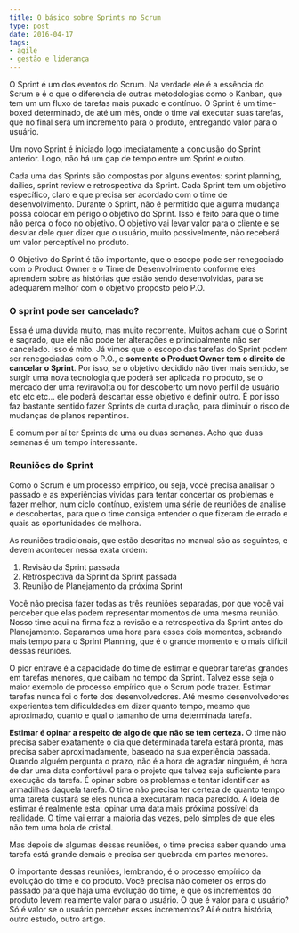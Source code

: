 ```yaml
---
title: O básico sobre Sprints no Scrum
type: post
date: 2016-04-17
tags:
- agile
- gestão e liderança
---
```


O Sprint é um dos eventos do Scrum. Na verdade ele é a essência do Scrum e é o que o diferencia de outras metodologias como o Kanban, que tem um um fluxo de tarefas mais puxado e contínuo. O Sprint é um time-boxed determinado, de até um mês, onde o time vai executar suas tarefas, que no final será um incremento para o produto, entregando valor para o usuário.

Um novo Sprint é iniciado logo imediatamente a conclusão do Sprint anterior. Logo, não há um gap de tempo entre um Sprint e outro.

Cada uma das Sprints são compostas por alguns eventos: sprint planning, dailies, sprint review e retrospectiva da Sprint. Cada Sprint tem um objetivo específico, claro e que precisa ser acordado com o time de desenvolvimento. Durante o Sprint, não é permitido que alguma mudança possa colocar em perigo o objetivo do Sprint. Isso é feito para que o time não perca o foco no objetivo. O objetivo vai levar valor para o cliente e se desviar dele quer dizer que o usuário, muito possivelmente, não receberá um valor perceptível no produto.

O Objetivo do Sprint é tão importante, que o escopo pode ser renegociado com o Product Owner e o Time de Desenvolvimento conforme eles aprendem sobre as histórias que estão sendo desenvolvidas, para se adequarem melhor com o objetivo proposto pelo P.O.

### O sprint pode ser cancelado?

Essa é uma dúvida muito, mas muito recorrente. Muitos acham que o Sprint é sagrado, que ele não pode ter alterações e principalmente não ser cancelado. Isso é mito. Já vimos que o escopo das tarefas do Sprint podem ser renegociadas com o P.O., e **somente o Product Owner tem o direito de cancelar o Sprint**. Por isso, se o objetivo decidido não tiver mais sentido, se surgir uma nova tecnologia que poderá ser aplicada no produto, se o mercado der uma reviravolta ou for descoberto um novo perfil de usuário etc etc etc… ele poderá descartar esse objetivo e definir outro. É por isso faz bastante sentido fazer Sprints de curta duração, para diminuir o risco de mudanças de planos repentinos.

É comum por aí ter Sprints de uma ou duas semanas. Acho que duas semanas é um tempo interessante.

### Reuniões do Sprint

Como o Scrum é um processo empírico, ou seja, você precisa analisar o passado e as experiências vividas para tentar concertar os problemas e fazer melhor, num ciclo contínuo, existem uma série de reuniões de análise e descobertas, para que o time consiga entender o que fizeram de errado e quais as oportunidades de melhora.

As reuniões tradicionais, que estão descritas no manual são as seguintes, e devem acontecer nessa exata ordem:

1.  Revisão da Sprint passada
2.  Retrospectiva da Sprint da Sprint passada
3.  Reunião de Planejamento da próxima Sprint

Você não precisa fazer todas as três reuniões separadas, por que você vai perceber que elas podem representar momentos de uma mesma reunião. Nosso time aqui na firma faz a revisão e a retrospectiva da Sprint antes do Planejamento. Separamos uma hora para esses dois momentos, sobrando mais tempo para o Sprint Planning, que é o grande momento e o mais difícil dessas reuniões.

O pior entrave é a capacidade do time de estimar e quebrar tarefas grandes em tarefas menores, que caibam no tempo da Sprint. Talvez esse seja o maior exemplo de processo empírico que o Scrum pode trazer. Estimar tarefas nunca foi o forte dos desenvolvedores. Até mesmo desenvolvedores experientes tem dificuldades em dizer quanto tempo, mesmo que aproximado, quanto e qual o tamanho de uma determinada tarefa.

**Estimar é opinar a respeito de algo de que não se tem certeza.** O time não precisa saber exatamente o dia que determinada tarefa estará pronta, mas precisa saber aproximadamente, baseado na sua experiência passada. Quando alguém pergunta o prazo, não é a hora de agradar ninguém, é hora de dar uma data confortável para o projeto que talvez seja suficiente para execução da tarefa. É opinar sobre os problemas e tentar identificar as armadilhas daquela tarefa. O time não precisa ter certeza de quanto tempo uma tarefa custará se eles nunca a executaram nada parecido. A ideia de estimar é realmente esta: opinar uma data mais próxima possível da realidade. O time vai errar a maioria das vezes, pelo simples de que eles não tem uma bola de cristal.

Mas depois de algumas dessas reuniões, o time precisa saber quando uma tarefa está grande demais e precisa ser quebrada em partes menores.

O importante dessas reuniões, lembrando, é o processo empírico da evolução do time e do produto. Você precisa não cometer os erros do passado para que haja uma evolução do time, e que os incrementos do produto levem realmente valor para o usuário. O que é valor para o usuário? Só é valor se o usuário perceber esses incrementos? Aí é outra história, outro estudo, outro artigo.
